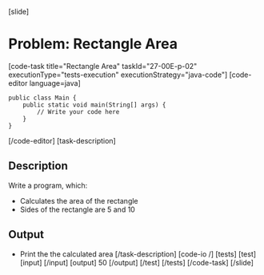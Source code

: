 [slide]
# Problem: Rectangle Area
[code-task title="Rectangle Area" taskId="27-00E-p-02" executionType="tests-execution" executionStrategy="java-code"]
[code-editor language=java]
```
public class Main {
    public static void main(String[] args) {
        // Write your code here
    }
}
```
[/code-editor]
[task-description]
## Description

Write a program, which:
* Calculates the area of the rectangle
* Sides of the rectangle are 5 and 10

## Output
* Print the the calculated area
[/task-description]
[code-io /]
[tests]
[test]
[input]
[/input]
[output]
50
[/output]
[/test]
[/tests]
[/code-task]
[/slide]